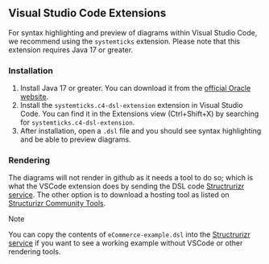 ## Visual Studio Code Extensions

For syntax highlighting and preview of diagrams within Visual Studio Code, we recommend using the `systemticks` extension. Please note that this extension requires Java 17 or greater.

### Installation

1. Install Java 17 or greater. You can download it from the [official Oracle website](https://www.oracle.com/java/technologies/javase-jdk17-downloads.html).
2. Install the `systemticks.c4-dsl-extension` extension in Visual Studio Code. You can find it in the Extensions view (Ctrl+Shift+X) by searching for `systemticks.c4-dsl-extension`.
3. After installation, open a `.dsl` file and you should see syntax highlighting and be able to preview diagrams.

### Rendering

The diagrams will not render in github as it needs a tool to do so; which is what the VSCode extension does by sending the DSL code [Structrurizr service](https://www.structurizr.com/dsl).  The other option is to download a hosting tool as listed on [Structurizr Community Tools](https://docs.structurizr.com/community#rendering-tools).

 > [!NOTE]
 > You can copy the contents of `eCommerce-example.dsl` into the [Structrurizr service](https://www.structurizr.com/dsl) if you want to see a working example without VSCode or other rendering tools.
